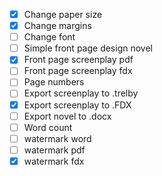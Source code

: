 - [x] Change paper size
- [x] Change margins
- [ ] Change font
- [ ] Simple front page design novel
- [x] Front page screenplay pdf
- [ ] Front page screenplay fdx
- [ ] Page numbers
- [ ] Export screenplay to .trelby
- [x] Export screenplay to .FDX
- [ ] Export novel to .docx
- [ ] Word count
- [ ] watermark word
- [ ] watermark pdf
- [x] watermark fdx